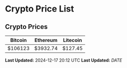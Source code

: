 # Crypto Price List

## Crypto Prices
| Bitcoin | Ethereum | Litecoin |
| ------- | -------- | -------- |
| $106123 | $3932.74 | $127.45 |
**Last Updated:** 2024-12-17 20:12 UTC
**Last Updated:** $DATE$
